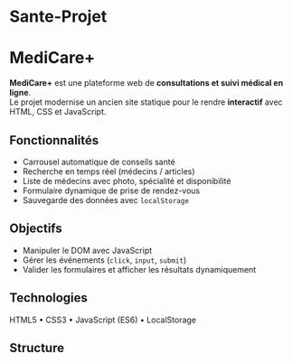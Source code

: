 # Sante-Projet

#  MediCare+

**MediCare+** est une plateforme web de **consultations et suivi médical en ligne**.  
Le projet modernise un ancien site statique pour le rendre **interactif** avec HTML, CSS et JavaScript.

##  Fonctionnalités
- Carrousel automatique de conseils santé  
- Recherche en temps réel (médecins / articles)  
- Liste de médecins avec photo, spécialité et disponibilité  
- Formulaire dynamique de prise de rendez-vous  
- Sauvegarde des données avec `localStorage`

##  Objectifs
- Manipuler le DOM avec JavaScript  
- Gérer les événements (`click`, `input`, `submit`)  
- Valider les formulaires et afficher les résultats dynamiquement  

##  Technologies
HTML5 • CSS3 • JavaScript (ES6) • LocalStorage

##  Structure

